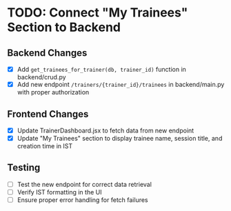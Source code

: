 # TODO: Connect "My Trainees" Section to Backend

## Backend Changes
- [x] Add `get_trainees_for_trainer(db, trainer_id)` function in backend/crud.py
- [x] Add new endpoint `/trainers/{trainer_id}/trainees` in backend/main.py with proper authorization

## Frontend Changes
- [x] Update TrainerDashboard.jsx to fetch data from new endpoint
- [x] Update "My Trainees" section to display trainee name, session title, and creation time in IST

## Testing
- [ ] Test the new endpoint for correct data retrieval
- [ ] Verify IST formatting in the UI
- [ ] Ensure proper error handling for fetch failures
